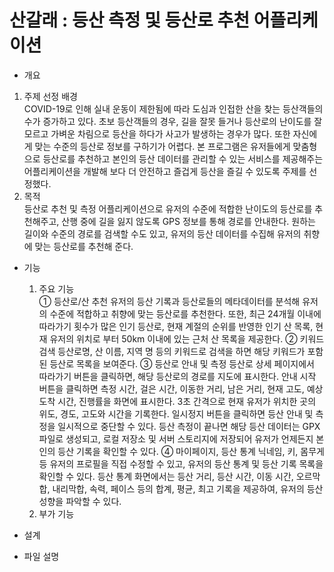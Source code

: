 # 산갈래 : 등산 측정 및 등산로 추천 어플리케이션
- 개요
 1. 주제 선정 배경  
COVID-19로 인해 실내 운동이 제한됨에 따라 도심과 인접한 산을 찾는 등산객들의 수가
증가하고 있다. 초보 등산객들의 경우, 길을 잘못 들거나 등산로의 난이도를 잘 모르고
가벼운 차림으로 등산을 하다가 사고가 발생하는 경우가 많다. 또한 자신에게 맞는 수준의
등산로 정보를 구하기가 어렵다. 본 프로그램은 유저들에게 맞춤형으로 등산로를 추천하고
본인의 등산 데이터를 관리할 수 있는 서비스를 제공해주는 어플리케이션을 개발해 보다 더
안전하고 즐겁게 등산을 즐길 수 있도록 주제를 선정했다.
 2. 목적  
등산로 추천 및 측정 어플리케이션으로 유저의 수준에 적합한 난이도의 등산로를
추천해주고, 산행 중에 길을 잃지 않도록 GPS 정보를 통해 경로를 안내한다. 원하는 길이와
수준의 경로를 검색할 수도 있고, 유저의 등산 데이터를 수집해 유저의 취향에 맞는
등산로를 추천해 준다.

- 기능
  1. 주요 기능  
① 등산로/산 추천
유저의 등산 기록과 등산로들의 메타데이터를 분석해 유저의 수준에 적합하고 취향에
맞는 등산로를 추천한다. 또한, 최근 24개월 이내에 따라가기 횟수가 많은 인기 등산로,
현재 계절의 순위를 반영한 인기 산 목록, 현재 유저의 위치로 부터 50km 이내에 있는 근처
산 목록을 제공한다.
② 키워드 검색
등산로명, 산 이름, 지역 명 등의 키워드로 검색을 하면 해당 키워드가 포함된 등산로
목록을 보여준다.
③ 등산로 안내 및 측정
등산로 상세 페이지에서 따라가기 버튼을 클릭하면, 해당 등산로의 경로를 지도에
표시한다. 안내 시작 버튼을 클릭하면 측정 시간, 걸은 시간, 이동한 거리, 남은 거리, 현재
고도, 예상 도착 시간, 진행률을 화면에 표시한다. 3초 간격으로 현재 유저가 위치한 곳의
위도, 경도, 고도와 시간을 기록한다. 일시정지 버튼을 클릭하면 등산 안내 및 측정을
일시적으로 중단할 수 있다. 등산 측정이 끝나면 해당 등산 데이터는 GPX 파일로 생성되고,
로컬 저장소 및 서버 스토리지에 저장되어 유저가 언제든지 본인의 등산 기록을 확인할 수
있다.
④ 마이페이지, 등산 통계
닉네임, 키, 몸무게 등 유저의 프로필을 직접 수정할 수 있고, 유저의 등산 통계 및 등산
기록 목록을 확인할 수 있다. 등산 통계 화면에서는 등산 거리, 등산 시간, 이동 시간,
오르막합, 내리막합, 속력, 페이스 등의 합계, 평균, 최고 기록을 제공하여, 유저의 등산
성향을 파악할 수 있다.
  2. 부가 기능

- 설계
- 파일 설명
